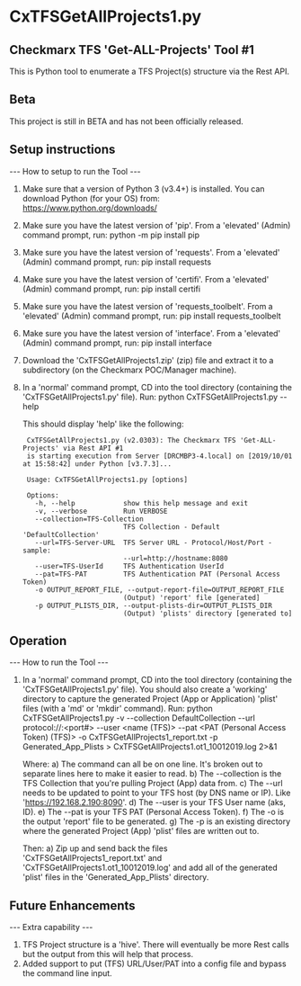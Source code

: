 # CxTFSGetAllProjects1.py

## Checkmarx TFS 'Get-ALL-Projects' Tool #1

This is Python tool to enumerate a TFS Project(s) structure via the Rest API.

## Beta

This project is still in BETA and has not been officially released.

## Setup instructions

--- How to setup to run the Tool ---

1) Make sure that a version of Python 3 (v3.4+) is installed. You can download Python (for your OS) from: https://www.python.org/downloads/

2) Make sure you have the latest version of 'pip'. From a 'elevated' (Admin) command prompt, 
   run: python -m pip install pip

3) Make sure you have the latest version of 'requests'. From a 'elevated' (Admin) command prompt, 
   run: pip install requests

4) Make sure you have the latest version of 'certifi'. From a 'elevated' (Admin) command prompt, 
   run: pip install certifi

5) Make sure you have the latest version of 'requests_toolbelt'. From a 'elevated' (Admin) command prompt, 
   run: pip install requests_toolbelt

6) Make sure you have the latest version of 'interface'. From a 'elevated' (Admin) command prompt, 
   run: pip install interface

7) Download the 'CxTFSGetAllProjects1.zip' (zip) file and extract it to a subdirectory (on the Checkmarx POC/Manager machine).

8) In a 'normal' command prompt, CD into the tool directory (containing the 'CxTFSGetAllProjects1.py' file). 
   Run: python CxTFSGetAllProjects1.py --help 

   This should display 'help' like the following:

        CxTFSGetAllProjects1.py (v2.0303): The Checkmarx TFS 'Get-ALL-Projects' via Rest API #1
        is starting execution from Server [DRCMBP3-4.local] on [2019/10/01 at 15:58:42] under Python [v3.7.3]...

        Usage: CxTFSGetAllProjects1.py [options]

        Options:
          -h, --help            show this help message and exit
          -v, --verbose         Run VERBOSE
          --collection=TFS-Collection
                                TFS Collection - Default 'DefaultCollection'
          --url=TFS-Server-URL  TFS Server URL - Protocol/Host/Port - sample:
                                --url=http://hostname:8080
          --user=TFS-UserId     TFS Authentication UserId
          --pat=TFS-PAT         TFS Authentication PAT (Personal Access Token)
          -o OUTPUT_REPORT_FILE, --output-report-file=OUTPUT_REPORT_FILE
                                (Output) 'report' file [generated]
          -p OUTPUT_PLISTS_DIR, --output-plists-dir=OUTPUT_PLISTS_DIR
                                (Output) 'plists' directory [generated to]

## Operation

--- How to run the Tool ---

1) In a 'normal' command prompt, CD into the tool directory (containing the 'CxTFSGetAllProjects1.py' file).
   You should also create a 'working' directory to capture the generated Project (App or Application)
   'plist' files (with a 'md' or 'mkdir' command).
   Run: python CxTFSGetAllProjects1.py
                 -v 
                 --collection DefaultCollection
                 --url protocol://<TFS-hostname-or-IP>:<port#>
                 --user <name (TFS)> 
                 --pat <PAT (Personal Access Token) (TFS)>
                 -o CxTFSGetAllProjects1_report.txt
                 -p Generated_App_Plists
                 > CxTFSGetAllProjects1.ot1_10012019.log 2>&1 

   Where: 
       a) The command can all be on one line. It's broken out to separate lines here to make it easier to read.
       b) The --collection is the TFS Collection that you're pulling Project (App) data from.
       c) The --url needs to be updated to point to your TFS host (by DNS name or IP). Like 'https://192.168.2.190:8090'.
       d) The --user is your TFS User name (aks, ID).
       e) The --pat is your TFS PAT (Personal Access Token).
       f) The -o is the output 'report' file to be generated.
       g) The -p is an existing directory where the generated Project (App) 'plist' files are written out to.

   Then:
       a) Zip up and send back the files 'CxTFSGetAllProjects1_report.txt' and 'CxTFSGetAllProjects1.ot1_10012019.log' and
          add all of the generated 'plist' files in the 'Generated_App_Plists' directory.

## Future Enhancements

--- Extra capability ---

1) TFS Project structure is a 'hive'. There will eventually be more Rest calls but the output from this will help that process.
2) Added support to put (TFS) URL/User/PAT into a config file and bypass the command line input.


